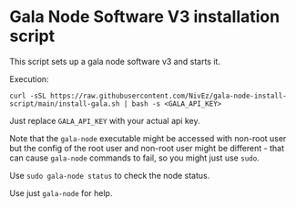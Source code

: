 # Gala Node Software V3 installation script

This script sets up a gala node software v3 and starts it.

Execution:

```
curl -sSL https://raw.githubusercontent.com/NivEz/gala-node-install-script/main/install-gala.sh | bash -s <GALA_API_KEY>
```

Just replace `GALA_API_KEY` with your actual api key.

Note that the `gala-node` executable might be accessed with non-root user but the config of the root user and non-root user might be different - that can cause `gala-node` commands to fail, so you might just use `sudo`.

Use `sudo gala-node status` to check the node status.

Use just `gala-node` for help.


